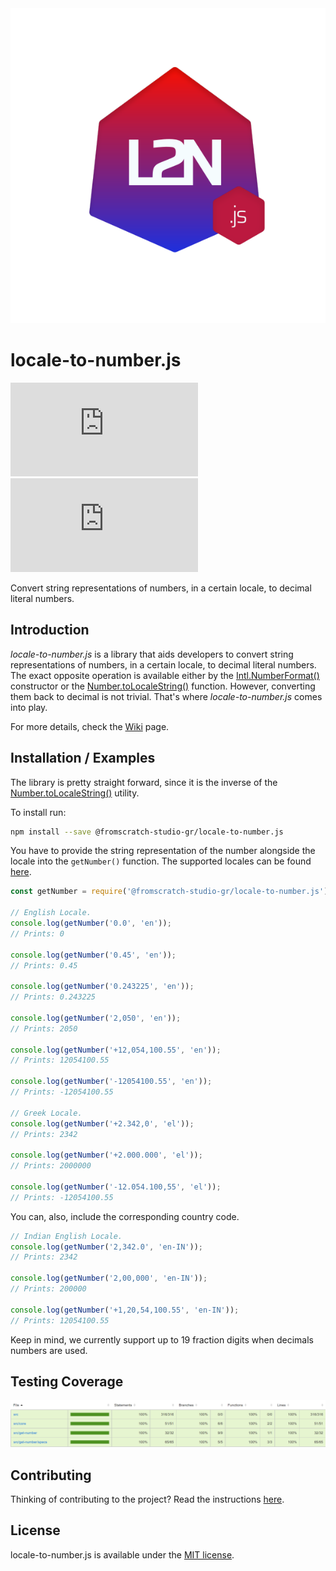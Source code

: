 <img src="./assets/logo.svg" alt="logo">

# locale-to-number.js
![npm (scoped)](https://img.shields.io/npm/v/@fromscratch-studio-gr/locale-to-number.js)
[![GitHub license](https://img.shields.io/github/license/fromScratchStudioGr/locale-to-number.js)](https://github.com/fromScratchStudioGr/locale-to-number.js/blob/main/LICENSE)

Convert string representations of numbers, in a certain locale, to decimal literal numbers.

## Introduction
*locale-to-number.js* is a library that aids developers to convert string representations of numbers, in a certain locale, to decimal literal numbers. The exact opposite operation is available either by the [Intl.NumberFormat()](https://developer.mozilla.org/en-US/docs/Web/JavaScript/Reference/Global_Objects/Intl/NumberFormat/NumberFormat) constructor or the [Number.toLocaleString()](https://developer.mozilla.org/en-US/docs/Web/JavaScript/Reference/Global_Objects/Object/toLocaleString) function. However, converting them back to decimal is not trivial. That's where *locale-to-number.js* comes into play.

For more details, check the [Wiki](https://github.com/fromScratchStudioGr/locale-to-number.js/wiki) page.

## Installation / Examples
The library is pretty straight forward, since it is the inverse of the [Number.toLocaleString()](https://developer.mozilla.org/en-US/docs/Web/JavaScript/Reference/Global_Objects/Object/toLocaleString) utility.

To install run:

```bash
npm install --save @fromscratch-studio-gr/locale-to-number.js
```

You have to provide the string representation of the number alongside the locale into the `getNumber()` function. The supported locales can be found [here](https://github.com/fromScratchStudioGr/locale-to-number.js/wiki/Supported-Locales).

```Javascript
const getNumber = require('@fromscratch-studio-gr/locale-to-number.js');

// English Locale.
console.log(getNumber('0.0', 'en'));
// Prints: 0

console.log(getNumber('0.45', 'en'));
// Prints: 0.45

console.log(getNumber('0.243225', 'en'));
// Prints: 0.243225

console.log(getNumber('2,050', 'en'));
// Prints: 2050

console.log(getNumber('+12,054,100.55', 'en'));
// Prints: 12054100.55

console.log(getNumber('-12054100.55', 'en'));
// Prints: -12054100.55

// Greek Locale.
console.log(getNumber('+2.342,0', 'el'));
// Prints: 2342

console.log(getNumber('+2.000.000', 'el'));
// Prints: 2000000

console.log(getNumber('-12.054.100,55', 'el'));
// Prints: -12054100.55
```

You can, also, include the corresponding country code.

```Javascript
// Indian English Locale.
console.log(getNumber('2,342.0', 'en-IN'));
// Prints: 2342

console.log(getNumber('2,00,000', 'en-IN'));
// Prints: 200000

console.log(getNumber('+1,20,54,100.55', 'en-IN'));
// Prints: 12054100.55
```

Keep in mind, we currently support up to 19 fraction digits when decimals numbers are used.

## Testing Coverage

<img src="./assets/coverage.png" alt="Testing Coverage" width="650">

## Contributing
Thinking of contributing to the project? Read the instructions [here](https://github.com/fromScratchStudioGr/locale-to-number.js/wiki/Contributing).

## License
locale-to-number.js is available under the [MIT license](https://opensource.org/licenses/MIT).
